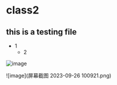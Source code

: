 # class2
## this is a testing file
* 1
  * 2

![image](https://dka575ofm4ao0.cloudfront.net/pages-transactional_logos/retina/221342/logomark8.png)

![image](屏幕截图 2023-09-26 100921.png)
